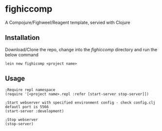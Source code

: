 # fighiccomp

A Compojure/Fighweel/Reagent template, servied with Clojure

## Installation

Download/Clone the repo, change into the *fighiccomp* directory and run the below command
```
lein new fighicomp <project name>
```

## Usage
```
;Require repl namespace
(require '[<project name>.repl :refer [start-server stop-server]])

;Start webserver with specified environment config - check config.clj defautl port is 5566
(start-server :development)

;Stop webserver
(stop-server)
```

